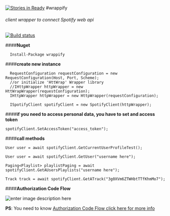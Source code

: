 [![Stories in Ready](https://badge.waffle.io/volkanakinpasa/wrappify.png?label=ready&title=Ready)](https://waffle.io/volkanakinpasa/wrappify)
#wrappify
###### client wrapper to connect Spotify web api

[![Build status](https://ci.appveyor.com/api/projects/status/is9kqbv2ous3aypd/branch/master?svg=true)](https://ci.appveyor.com/project/volkanakinpasa/wrappify/branch/master)

####**Nuget**


      Install-Package wrappify

####**create new instance**


      RequestConfiguration requestConfiguration = new RequestConfiguration(Host, Port, Scheme);
      //or initialize 'HttWrap' Wrapper library
      //IHttpWrapper httpWrapper = new HttWrapWrapper(requestConfiguration);
      IHttpWrapper httpWrapper = new HttpWrapper(requestConfiguration);
      
      ISpotifyClient spotifyClient = new SpotifyClient(httpWrapper);




####**if you need to access personal data, you have to set and access token**

    spotifyClient.SetAccessToken("access_token");

####**call methods**

    User user = await spotifyClient.GetCurrentUserProfileTest();
    
    User user = await spotifyClient.GetUser("username here");
    
    Paging<Playlist> playlistPaging = await spotifyClient.GetAUsersPlaylists("username here");
    
    Track track = await spotifyClient.GetATrack("3g0XVm6ZTWHbtTTfKhmMo7");
	
	
####**Authorization Code Flow**

![enter image description here](https://developer.spotify.com/wp-content/uploads/2014/04/Authorization-Code-Flow-Diagram.png)
 

**PS**: You need to know [Authorization Code Flow click here for more info ](https://developer.spotify.com/web-api/authorization-guide/)
